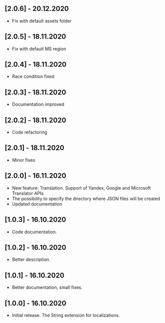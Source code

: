 ## [2.0.6] - 20.12.2020

* Fix with default assets folder

## [2.0.5] - 18.11.2020

* Fix with default MS region

## [2.0.4] - 18.11.2020

* Race condition fixed

## [2.0.3] - 18.11.2020

* Documentation improved

## [2.0.2] - 18.11.2020

* Code refactoring

## [2.0.1] - 18.11.2020

* Minor fixes

## [2.0.0] - 16.11.2020

* New feature: Translation. Support of Yandex, Google and Microsoft Translator APIs
* The possibility to specify the directory where JSON files will be created
* Updated documentation

## [1.0.3] - 16.10.2020

* Code documentation.

## [1.0.2] - 16.10.2020

* Better description.

## [1.0.1] - 16.10.2020

* Better documentation, small fixes.

## [1.0.0] - 16.10.2020

* Initial release. The String extension for localizations.